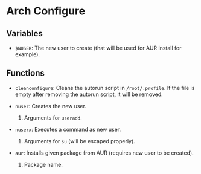 Arch Configure
==============

Variables
---------

- `$NUSER`: The new user to create (that will be used for AUR install for
  example).

Functions
---------

- `cleanconfigure`: Cleans the autorun script in `/root/.profile`. If the file
  is empty after removing the autorun script, it will be removed.

- `nuser`: Creates the new user.

  1. Arguments for `useradd`.

- `nuserx`: Executes a command as new user.

  1. Arguments for `su` (will be escaped properly).

- `aur`: Installs given package from AUR (requires new user to be created).

  1. Package name.
